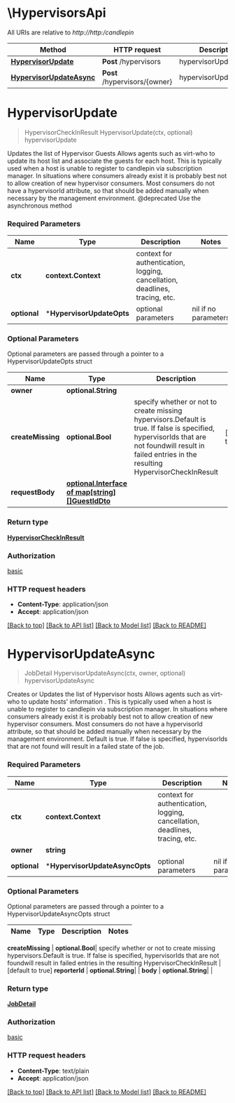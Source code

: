 # \HypervisorsApi

All URIs are relative to *http://http:/candlepin*

Method | HTTP request | Description
------------- | ------------- | -------------
[**HypervisorUpdate**](HypervisorsApi.md#HypervisorUpdate) | **Post** /hypervisors | hypervisorUpdate
[**HypervisorUpdateAsync**](HypervisorsApi.md#HypervisorUpdateAsync) | **Post** /hypervisors/{owner} | hypervisorUpdateAsync


# **HypervisorUpdate**
> HypervisorCheckInResult HypervisorUpdate(ctx, optional)
hypervisorUpdate

Updates the list of Hypervisor Guests Allows agents such as virt-who to update its host list and associate the guests for each host. This is typically used when a host is unable to register to candlepin via subscription manager.  In situations where consumers already exist it is probably best not to allow creation of new hypervisor consumers.  Most consumers do not have a hypervisorId attribute, so that should be added manually when necessary by the management environment. @deprecated Use the asynchronous method

### Required Parameters

Name | Type | Description  | Notes
------------- | ------------- | ------------- | -------------
 **ctx** | **context.Context** | context for authentication, logging, cancellation, deadlines, tracing, etc.
 **optional** | ***HypervisorUpdateOpts** | optional parameters | nil if no parameters

### Optional Parameters
Optional parameters are passed through a pointer to a HypervisorUpdateOpts struct

Name | Type | Description  | Notes
------------- | ------------- | ------------- | -------------
 **owner** | **optional.String**|  | 
 **createMissing** | **optional.Bool**| specify whether or not to create missing hypervisors.Default is true.  If false is specified, hypervisorIds that are not foundwill result in failed entries in the resulting HypervisorCheckInResult | [default to true]
 **requestBody** | [**optional.Interface of map[string][]GuestIdDto**](array.md)|  | 

### Return type

[**HypervisorCheckInResult**](HypervisorCheckInResult.md)

### Authorization

[basic](../README.md#basic)

### HTTP request headers

 - **Content-Type**: application/json
 - **Accept**: application/json

[[Back to top]](#) [[Back to API list]](../README.md#documentation-for-api-endpoints) [[Back to Model list]](../README.md#documentation-for-models) [[Back to README]](../README.md)

# **HypervisorUpdateAsync**
> JobDetail HypervisorUpdateAsync(ctx, owner, optional)
hypervisorUpdateAsync

Creates or Updates the list of Hypervisor hosts Allows agents such as virt-who to update hosts' information . This is typically used when a host is unable to register to candlepin via subscription manager. In situations where consumers already exist it is probably best not to allow creation of new hypervisor consumers.  Most consumers do not have a hypervisorId attribute, so that should be added manually when necessary by the management environment. Default is true.  If false is specified, hypervisorIds that are not found will result in a failed state of the job.

### Required Parameters

Name | Type | Description  | Notes
------------- | ------------- | ------------- | -------------
 **ctx** | **context.Context** | context for authentication, logging, cancellation, deadlines, tracing, etc.
  **owner** | **string**|  | 
 **optional** | ***HypervisorUpdateAsyncOpts** | optional parameters | nil if no parameters

### Optional Parameters
Optional parameters are passed through a pointer to a HypervisorUpdateAsyncOpts struct

Name | Type | Description  | Notes
------------- | ------------- | ------------- | -------------

 **createMissing** | **optional.Bool**| specify whether or not to create missing hypervisors.Default is true.  If false is specified, hypervisorIds that are not foundwill result in failed entries in the resulting HypervisorCheckInResult | [default to true]
 **reporterId** | **optional.String**|  | 
 **body** | **optional.String**|  | 

### Return type

[**JobDetail**](JobDetail.md)

### Authorization

[basic](../README.md#basic)

### HTTP request headers

 - **Content-Type**: text/plain
 - **Accept**: application/json

[[Back to top]](#) [[Back to API list]](../README.md#documentation-for-api-endpoints) [[Back to Model list]](../README.md#documentation-for-models) [[Back to README]](../README.md)

